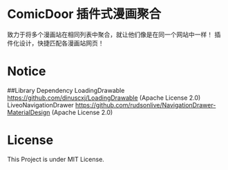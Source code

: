# ComicDoor 插件式漫画聚合
致力于将多个漫画站在相同列表中聚合，就让他们像是在同一个网站中一样！
插件化设计，快捷匹配各漫画站网页！

# Notice
##Library Dependency
LoadingDrawable https://github.com/dinuscxj/LoadingDrawable (Apache License 2.0)
LiveoNavigationDrawer https://github.com/rudsonlive/NavigationDrawer-MaterialDesign (Apache License 2.0)

# License

This Project is under MIT License.
